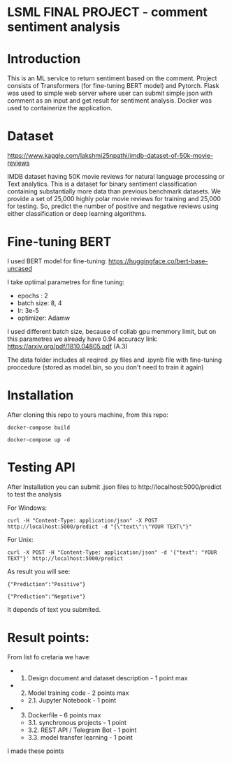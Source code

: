 # LSML FINAL PROJECT - comment sentiment analysis

# Introduction
This is an ML service to return sentiment based on the comment. Project consists of Transformers (for fine-tuning BERT model) and Pytorch. Flask was used to simple web server where user can submit simple json with comment as an input and get result for sentiment analysis. Docker was used to containerize the application.

# Dataset

https://www.kaggle.com/lakshmi25npathi/imdb-dataset-of-50k-movie-reviews

IMDB dataset having 50K movie reviews for natural language processing or Text analytics.
This is a dataset for binary sentiment classification containing substantially more data than previous benchmark datasets. We provide a set of 25,000 highly polar movie reviews for training and 25,000 for testing. So, predict the number of positive and negative reviews using either classification or deep learning algorithms.

# Fine-tuning BERT

I used BERT model for fine-tuning: https://huggingface.co/bert-base-uncased

I take optimal parametres for fine tuning:
- epochs : 2
- batch size: 8, 4
- lr: 3e-5
- optimizer: Adamw

I used different batch size, because of collab gpu memmory limit, but on this parametres we already have 0.94 accuracy
link: https://arxiv.org/pdf/1810.04805.pdf (A.3)

The data folder includes all reqired .py files and .ipynb file with fine-tuning proccedure (stored as model.bin, so you don't need to train it again)

# Installation
After cloning this repo to yours machine, from this repo:

```
docker-compose build
```
 
```
docker-compose up -d
```

# Testing API

After Installation you can submit .json files to http://localhost:5000/predict to test the analysis

For Windows:
```
curl -H "Content-Type: application/json" -X POST http://localhost:5000/predict -d "{\"text\":\"YOUR TEXT\"}"
```

For Unix:

```
curl -X POST -H "Content-Type: application/json" -d '{"text": "YOUR TEXT"}' http://localhost:5000/predict
```

As result you will see:
```
{"Prediction":"Positive"} 
```

```
{"Prediction":"Negative"} 
```

It depends of text you submited.

# Result points:
From list fo cretaria we have:
- 1. Design document and dataset description - 1 point max
- 2. Model training code - 2 points max
  - 2.1. Jupyter Notebook - 1 point
- 3. Dockerfile - 6 points max
  - 3.1. synchronous projects - 1 point
  - 3.2. REST API / Telegram Bot - 1 point
   - 3.3. model transfer learning - 1 point

I made these points
